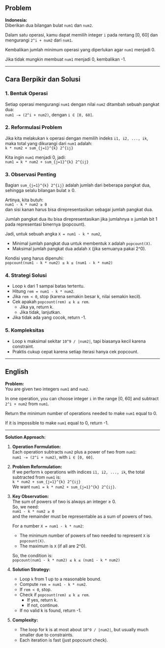 ## Problem

**Indonesia:**  
Diberikan dua bilangan bulat `num1` dan `num2`.

Dalam satu operasi, kamu dapat memilih integer `i` pada rentang [0, 60] dan mengurangi `2^i + num2` dari `num1`.

Kembalikan jumlah minimum operasi yang diperlukan agar `num1` menjadi 0.

Jika tidak mungkin membuat `num1` menjadi 0, kembalikan -1.

---

## Cara Berpikir dan Solusi

### 1. Bentuk Operasi

Setiap operasi mengurangi `num1` dengan nilai `num2` ditambah sebuah pangkat dua:  
`num1 -= (2^i + num2)`, dengan `i ∈ [0, 60]`.

### 2. Reformulasi Problem

Jika kita melakukan `k` operasi dengan memilih indeks `i1, i2, ..., ik`, maka total yang dikurangi dari `num1` adalah:  
`k * num2 + sum_{j=1}^{k} 2^{ij}`

Kita ingin `num1` menjadi 0, jadi:  
`num1 = k * num2 + sum_{j=1}^{k} 2^{ij}`

### 3. Observasi Penting

Bagian `sum_{j=1}^{k} 2^{ij}` adalah jumlah dari beberapa pangkat dua, sehingga selalu bilangan bulat ≥ 0.

Artinya, kita butuh:  
`num1 - k * num2 ≥ 0`  
dan sisi kanan harus bisa direpresentasikan sebagai jumlah pangkat dua.

Jumlah pangkat dua itu bisa direpresentasikan jika jumlahnya ≥ jumlah bit 1 pada representasi binernya (popcount).

Jadi, untuk sebuah angka `X = num1 - k * num2`,  
- Minimal jumlah pangkat dua untuk membentuk `X` adalah `popcount(X)`.
- Maksimal jumlah pangkat dua adalah `X` (jika semuanya pakai 2^0).

Kondisi yang harus dipenuhi:  
`popcount(num1 - k * num2) ≤ k ≤ (num1 - k * num2)`

### 4. Strategi Solusi

- Loop `k` dari 1 sampai batas tertentu.
- Hitung `rem = num1 - k * num2`.
- Jika `rem < 0`, stop (karena semakin besar k, nilai semakin kecil).
- Cek apakah `popcount(rem) ≤ k ≤ rem`.
  - Jika ya, return k.
  - Jika tidak, lanjutkan.
- Jika tidak ada yang cocok, return -1.

### 5. Kompleksitas

- Loop `k` maksimal sekitar `10^9 / |num2|`, tapi biasanya kecil karena constraint.
- Praktis cukup cepat karena setiap iterasi hanya cek popcount.

---

## English

**Problem:**  
You are given two integers `num1` and `num2`.

In one operation, you can choose integer `i` in the range [0, 60] and subtract `2^i + num2` from `num1`.

Return the minimum number of operations needed to make `num1` equal to 0.

If it is impossible to make `num1` equal to 0, return -1.

---

**Solution Approach:**

1. **Operation Formulation:**  
   Each operation subtracts `num2` plus a power of two from `num1`:  
   `num1 -= (2^i + num2)`, with `i ∈ [0, 60]`.

2. **Problem Reformulation:**  
   If we perform `k` operations with indices `i1, i2, ..., ik`, the total subtracted from `num1` is:  
   `k * num2 + sum_{j=1}^{k} 2^{ij}`  
   We want `num1 = k * num2 + sum_{j=1}^{k} 2^{ij}`.

3. **Key Observation:**  
   The sum of powers of two is always an integer ≥ 0.  
   So, we need:  
   `num1 - k * num2 ≥ 0`  
   and the remainder must be representable as a sum of powers of two.

   For a number `X = num1 - k * num2`:
   - The minimum number of powers of two needed to represent `X` is `popcount(X)`.
   - The maximum is `X` (if all are 2^0).

   So, the condition is:  
   `popcount(num1 - k * num2) ≤ k ≤ (num1 - k * num2)`

4. **Solution Strategy:**  
   - Loop `k` from 1 up to a reasonable bound.
   - Compute `rem = num1 - k * num2`.
   - If `rem < 0`, stop.
   - Check if `popcount(rem) ≤ k ≤ rem`.
     - If yes, return k.
     - If not, continue.
   - If no valid k is found, return -1.

5. **Complexity:**  
   - The loop for k is at most about `10^9 / |num2|`, but usually much smaller due to constraints.
   - Each iteration is fast (just popcount check).